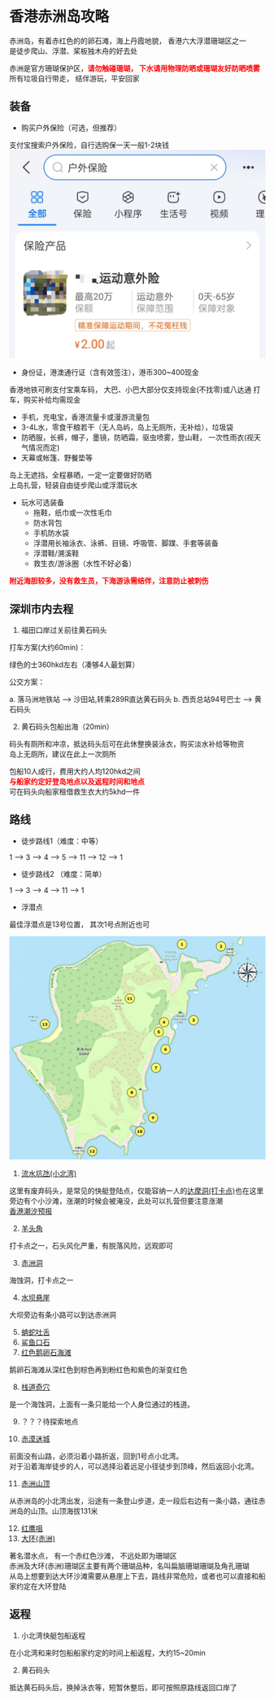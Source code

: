 # 香港赤洲岛攻略

赤洲岛，有着赤红色的的卵石滩，海上丹霞地貌， 香港六大浮潜珊瑚区之一  
是徒步爬山、浮潜、桨板独木舟的好去处  

赤洲是官方珊瑚保护区，<strong style="color:red;">请勿触碰珊瑚， 下水请用物理防晒或珊瑚友好防晒喷雾</strong>  
所有垃圾自行带走， 结伴游玩，平安回家  

## 装备

- 购买户外保险（可选，但推荐）

支付宝搜索户外保险，自行选购保一天一般1-2块钱  
![保险](./Insuiance.jpg)

- 身份证，港澳通行证（含有效签注），港币300~400现金

香港地铁可刷支付宝乘车码， 大巴、小巴大部分仅支持现金(不找零)或八达通
打车，购买补给均需现金  

- 手机，充电宝，香港流量卡或漫游流量包
- 3-4L水，零食干粮若干（无人岛屿，岛上无厕所，无补给），垃圾袋
- 防晒服，长裤，帽子，墨镜，防晒霜，驱虫喷雾，登山鞋， 一次性雨衣(视天气情况而定)
- 天幕或帐篷、野餐垫等

岛上无遮挡，全程暴晒，一定一定要做好防晒  
上岛扎营，轻装自由徒步爬山或浮潜玩水  

- 玩水可选装备
	- 拖鞋，纸巾或一次性毛巾
	- 防水背包
	- 手机防水袋
	- 浮潜用长袖泳衣、泳裤、目镜、呼吸管、脚蹼、手套等装备
	- 浮潜鞋/溯溪鞋
	- 救生衣/游泳圈（水性不好必备）

<strong style="color:red;">附近海胆较多，没有救生员，下海游泳需结伴，注意防止被刺伤</strong>

## 深圳市内去程

1. 福田口岸过关前往黄石码头

打车方案(大约60min)：

绿色的士360hkd左右（凑够4人最划算）

公交方案：

a. 落马洲地铁站 --> 沙田站,转乘289R直达黄石码头
b. 西贡总站94号巴士 --> 黄石码头

2. 黄石码头包船出海（20min）

码头有厕所和冲凉，抵达码头后可在此休整换装泳衣，购买淡水补给等物资  
岛上无厕所，建议在此上一次厕所  

包船10人成行，费用大约人均120hkd之间  
<strong style="color:red;">与船家约定好登岛地点以及返程时间和地点</strong>  
可在码头向船家租借救生衣大约5khd一件  

## 路线

- 徒步路线1（难度：中等）

1 --> 3 --> 4 --> 5 --> 11 --> 12 --> 1

- 徒步路线2 （难度：简单）

1 --> 3 --> 4 --> 11 --> 1

- 浮潜点

最佳浮潜点是13号位置， 其次1号点附近也可  

![主地图](./MainMap.jpg)  

1. [流水坑氹(小北湾)](https://booking.splitdyboat.com/wp-content/uploads/2022/02/%E8%B5%A4%E6%B4%B2%E5%8C%97%E7%81%A3-North-Bay-of-Port-Island-scaled.jpg)

这里有废弃码头，是常见的快艇登陆点，仅能容纳一人的[达摩洞(打卡点)](https://booking.splitdyboat.com/wp-content/uploads/2022/02/%E8%B5%A4%E6%B4%B2%E9%81%94%E6%91%A9%E6%B4%9E-Port-Island-Dharma-Cave-scaled.jpg)也在这里  
旁边有个小沙滩，涨潮的时候会被淹没，此处可以扎营但要注意涨潮  
[香港潮汐预报](https://booking.splitdyboat.com/zh-hk/product/port-island/)  

2. [羊头角](https://booking.splitdyboat.com/wp-content/uploads/2022/02/%E8%B5%A4%E6%B4%B2%E7%BE%8A%E8%A7%92%E9%A0%AD-Port-Island-Ram-Head-and-Horn-Rock-scaled.jpg)

打卡点之一，石头风化严重，有脱落风险，远观即可

3. [赤洲洞](https://booking.splitdyboat.com/wp-content/uploads/2022/02/%E8%B5%A4%E6%B4%B2%E6%B4%9E%E5%85%A7.jpg)

海蚀洞，打卡点之一

4. [水坝悬崖](https://booking.splitdyboat.com/wp-content/uploads/2022/02/%E8%B5%A4%E6%B4%B2%E5%A0%A4%E5%A3%A9%E5%B4%96-Port-Island-Dam-Cliff-scaled.jpg)

大坝旁边有条小路可以到达赤洲洞

5. [蚺蛇吐舌](https://booking.splitdyboat.com/wp-content/uploads/2022/02/%E8%9A%BA%E8%9B%87%E5%90%90%E8%88%8C-%E8%B5%A4%E6%B4%B2-Port-Island-Cobra-Climbing--2048x1536.jpg)
6. [鲨鱼口石](https://booking.splitdyboat.com/wp-content/uploads/2022/02/%E9%AF%8A%E9%AD%9A%E5%8F%A3%E7%9F%B3-Shark-Rock-%E8%B5%A4%E6%B4%B2-Port-Island-scaled.jpg)
7. [红色鹅卵石海滩](https://booking.splitdyboat.com/wp-content/uploads/2022/02/DJI_0045.jpg)

鹅卵石海滩从深红色到棕色再到粉红色和紫色的渐变红色

8. [栈道奇穴](https://booking.splitdyboat.com/wp-content/uploads/2022/02/%E6%A3%A7%E9%81%93%E5%A5%87%E7%A9%B4-%E8%B5%A4%E6%B4%B2-Plank-Road-Strange-Cave.jpg)

是一个海蚀洞，上面有一条只能给一个人身位通过的栈道。

9. ？？？待探索地点

10. [赤漠迷城](https://booking.splitdyboat.com/wp-content/uploads/2022/02/DSC08949-1.jpg)

前面没有山路，必须沿着小路折返，回到1号点小北湾。  
对于沿着海岸徒步的人，可以选择沿着远足小径徒步到顶峰，然后返回小北湾。

11. [赤洲山顶](https://booking.splitdyboat.com/wp-content/uploads/2022/02/DSC09521.jpg)

从赤洲岛的小北湾出发，沿途有一条登山步道，走一段后右边有一条小路，通往赤洲岛的山顶。山顶海拔131米

12. [红鹰咀](https://static.wixstatic.com/media/4795d3_8cca21ecb33242039064bc21cc9aa18e~mv2.jpg)
13. [大环(赤洲)](https://booking.splitdyboat.com/wp-content/uploads/2023/03/%E8%B5%A4%E6%B4%B2%EF%BC%8CPort-Island%EF%BC%8C%E8%B5%A4%E6%B4%B2%E5%A4%A7%E7%92%B0%EF%BC%8CTai-Wan-Port-Island%EF%BC%8C%E8%B5%A4%E6%B4%B2%E6%B5%AE%E6%BD%9B%EF%BC%8CPort-Island-Snorkeling%EF%BC%8C%E8%B5%A4%E6%B4%B2%E7%8F%8A%E7%91%9A%E5%8D%80%EF%BC%8CPort-Island-Coral-Area%EF%BC%8C%E9%A6%99%E6%B8%AF%E6%B5%AE%E6%BD%9B%EF%BC%8CHong-Kong-Snorkeling%EF%BC%8C%E9%A6%99%E6%B8%AF%E6%BD%9B%E6%B0%B4%EF%BC%8CHong-kong-Beach%E9%A6%99%E6%B8%AF%E6%B2%99%E7%81%98%EF%BC%8C%E7%8F%8A%E7%91%9A%E5%8D%80%EF%BC%8C%E7%9F%B3%E7%8F%8A%E7%91%9A.jpg)

著名潜水点， 有一个赤红色沙滩， 不远处即为珊瑚区  
赤洲及大环(赤洲)珊瑚区主要有两个珊瑚品种，名叫扁脑珊瑚珊瑚及角孔珊瑚  
从岛上想要到达大环沙滩需要从悬崖上下去，路线非常危险，或者也可以直接和船家约定在大环登陆  

## 返程

1. 小北湾快艇包船返程

在小北湾和来时包船船家约定的时间上船返程，大约15~20min

2. 黄石码头

抵达黄石码头后，换掉泳衣等，短暂休整后，即可按照原路线返回口岸了
